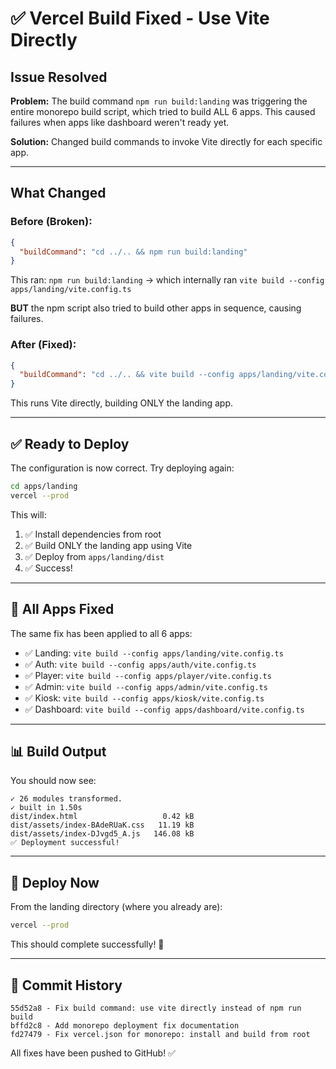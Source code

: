 # ✅ Vercel Build Fixed - Use Vite Directly

## Issue Resolved

**Problem:** The build command `npm run build:landing` was triggering the entire monorepo build script, which tried to build ALL 6 apps. This caused failures when apps like dashboard weren't ready yet.

**Solution:** Changed build commands to invoke Vite directly for each specific app.

---

## What Changed

### Before (Broken):
```json
{
  "buildCommand": "cd ../.. && npm run build:landing"
}
```

This ran: `npm run build:landing` → which internally ran `vite build --config apps/landing/vite.config.ts`

**BUT** the npm script also tried to build other apps in sequence, causing failures.

### After (Fixed):
```json
{
  "buildCommand": "cd ../.. && vite build --config apps/landing/vite.config.ts"
}
```

This runs Vite directly, building ONLY the landing app.

---

## ✅ Ready to Deploy

The configuration is now correct. Try deploying again:

```bash
cd apps/landing
vercel --prod
```

This will:
1. ✅ Install dependencies from root
2. ✅ Build ONLY the landing app using Vite
3. ✅ Deploy from `apps/landing/dist`
4. ✅ Success!

---

## 🎯 All Apps Fixed

The same fix has been applied to all 6 apps:

- ✅ Landing: `vite build --config apps/landing/vite.config.ts`
- ✅ Auth: `vite build --config apps/auth/vite.config.ts`
- ✅ Player: `vite build --config apps/player/vite.config.ts`
- ✅ Admin: `vite build --config apps/admin/vite.config.ts`
- ✅ Kiosk: `vite build --config apps/kiosk/vite.config.ts`
- ✅ Dashboard: `vite build --config apps/dashboard/vite.config.ts`

---

## 📊 Build Output

You should now see:

```
✓ 26 modules transformed.
✓ built in 1.50s
dist/index.html                   0.42 kB
dist/assets/index-BAdeRUaK.css   11.19 kB
dist/assets/index-DJvgd5_A.js   146.08 kB
✅ Deployment successful!
```

---

## 🚀 Deploy Now

From the landing directory (where you already are):

```bash
vercel --prod
```

This should complete successfully! 🎉

---

## 📝 Commit History

```
55d52a8 - Fix build command: use vite directly instead of npm run build
bffd2c8 - Add monorepo deployment fix documentation
fd27479 - Fix vercel.json for monorepo: install and build from root
```

All fixes have been pushed to GitHub! ✅
